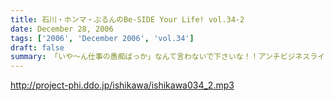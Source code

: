 ```yaml
---
title: 石川・ホンマ・ぶるんのBe-SIDE Your Life! vol.34-2
date: December 28, 2006
tags: ['2006', 'December 2006', 'vol.34']
draft: false
summary: 「いや〜ん仕事の愚痴ばっか」なんて言わないで下さいな！！アンチビジネスライクの王道路線をつっぱしるビーサイメンバーではりますが、それなりにキラリと光るビジネスマンの側面もみせつけてくれましたかな？（んなわけないけどね）NAMAE
---
```


http://project-phi.ddo.jp/ishikawa/ishikawa034_2.mp3